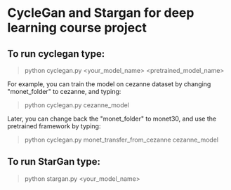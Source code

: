 
# CycleGan and Stargan for deep learning course project

## To run cyclegan type:
> python cyclegan.py <your_model_name> <pretrained_model_name>

For example, you can train the model on cezanne dataset by changing "monet_folder" to cezanne, and typing:
> python cyclegan.py cezanne_model

Later, you can change back the "monet_folder" to monet30, and use the pretrained framework by typing:
> python cyclegan.py monet_transfer_from_cezanne cezanne_model



## To run StarGan type:
> python stargan.py <your_model_name>